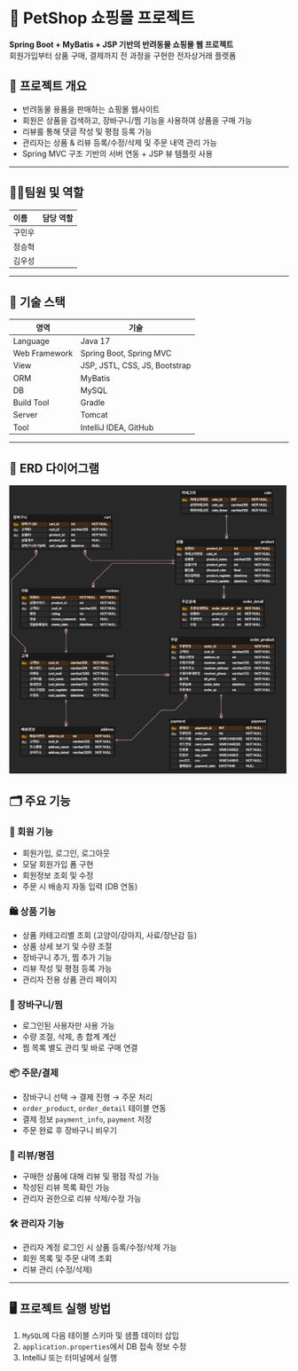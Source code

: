 # 🐾 PetShop 쇼핑몰 프로젝트

**Spring Boot + MyBatis + JSP 기반의 반려동물 쇼핑몰 웹 프로젝트**  
회원가입부터 상품 구매, 결제까지 전 과정을 구현한 전자상거래 플랫폼

## 📌 프로젝트 개요

- 반려동물 용품을 판매하는 쇼핑몰 웹사이트
- 회원은 상품을 검색하고, 장바구니/찜 기능을 사용하여 상품을 구매 가능
- 리뷰를 통해 댓글 작성 및 평점 등록 가능
- 관리자는 상품 & 리뷰 등록/수정/삭제 및 주문 내역 관리 가능
- Spring MVC 구조 기반의 서버 연동 + JSP 뷰 템플릿 사용


***
## 🧑‍💻팀원 및 역할
|이름| 담당 역할              |
|:----|:-------------------|
|구민우||
|정승혁||
|김우성||
***



## 🧱 기술 스택

| 영역 | 기술 |
|------|------|
| Language | Java 17 |
| Web Framework | Spring Boot, Spring MVC |
| View | JSP, JSTL, CSS, JS, Bootstrap |
| ORM | MyBatis |
| DB | MySQL |
| Build Tool | Gradle |
| Server | Tomcat |
| Tool | IntelliJ IDEA, GitHub |

---

## 🧾 ERD 다이어그램

<img src="imgs/readme/erd.png" alt="ERD" width="500"/>

## 🗂 주요 기능

### 👤 회원 기능
- 회원가입, 로그인, 로그아웃
- 모달 회원가입 폼 구현
- 회원정보 조회 및 수정
- 주문 시 배송지 자동 입력 (DB 연동)

### 🛍 상품 기능
- 상품 카테고리별 조회 (고양이/강아지, 사료/장난감 등)
- 상품 상세 보기 및 수량 조절
- 장바구니 추가, 찜 추가 기능
- 리뷰 작성 및 평점 등록 가능
- 관리자 전용 상품 관리 페이지

### 🛒 장바구니/찜
- 로그인된 사용자만 사용 가능
- 수량 조절, 삭제, 총 합계 계산
- 찜 목록 별도 관리 및 바로 구매 연결

### 📦 주문/결제
- 장바구니 선택 → 결제 진행 → 주문 처리
- `order_product`, `order_detail` 테이블 연동
- 결제 정보 `payment_info`, `payment` 저장
- 주문 완료 후 장바구니 비우기

### 📝 리뷰/평점
- 구매한 상품에 대해 리뷰 및 평점 작성 가능
- 작성된 리뷰 목록 확인 가능
- 관리자 권한으로 리뷰 삭제/수정 가능

### 🛠 관리자 기능
- 관리자 계정 로그인 시 상품 등록/수정/삭제 가능
- 회원 목록 및 주문 내역 조회
- 리뷰 관리 (수정/삭제)

---


## 🖥 프로젝트 실행 방법

1. `MySQL`에 다음 테이블 스키마 및 샘플 데이터 삽입
2. `application.properties`에서 DB 접속 정보 수정
3. IntelliJ 또는 터미널에서 실행  
